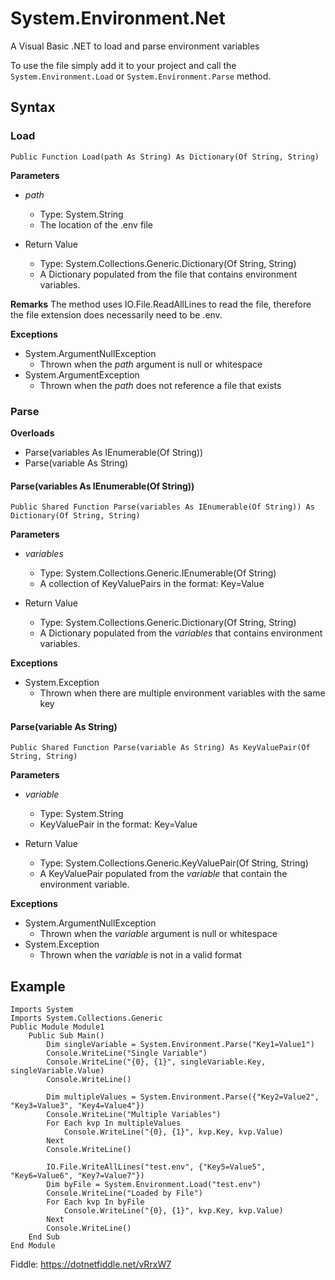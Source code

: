# System.Environment.Net
A Visual Basic .NET to load and parse environment variables

To use the file simply add it to your project and call the `System.Environment.Load` or `System.Environment.Parse` method.

## Syntax
### Load
`Public Function Load(path As String) As Dictionary(Of String, String)`

**Parameters**
- *path*
  - Type: System.String
  - The location of the .env file

- Return Value
  - Type: System.Collections.Generic.Dictionary(Of String, String)
  - A Dictionary populated from the file that contains environment variables.

**Remarks**
The method uses IO.File.ReadAllLines to read the file, therefore the file extension does necessarily need to be .env.

**Exceptions**
- System.ArgumentNullException
  - Thrown when the *path* argument is null or whitespace
- System.ArgumentException
  - Thrown when the *path* does not reference a file that exists

### Parse
**Overloads**
- Parse(variables As IEnumerable(Of String))
- Parse(variable As String)

#### Parse(variables As IEnumerable(Of String))
`Public Shared Function Parse(variables As IEnumerable(Of String)) As Dictionary(Of String, String)`

**Parameters**
- *variables*
  - Type: System.Collections.Generic.IEnumerable(Of String)
  - A collection of KeyValuePairs in the format: Key=Value

- Return Value
  - Type: System.Collections.Generic.Dictionary(Of String, String)
  - A Dictionary populated from the *variables* that contains environment variables.

**Exceptions**
- System.Exception
  - Thrown when there are multiple environment variables with the same key

#### Parse(variable As String)
`Public Shared Function Parse(variable As String) As KeyValuePair(Of String, String)`

**Parameters**
- *variable*
  - Type: System.String
  - KeyValuePair in the format: Key=Value

- Return Value
  - Type: System.Collections.Generic.KeyValuePair(Of String, String)
  - A KeyValuePair populated from the *variable* that contain the environment variable.

**Exceptions**
- System.ArgumentNullException
  - Thrown when the *variable* argument is null or whitespace
- System.Exception
  - Thrown when the *variable* is not in a valid format

## Example
``` vb.net
Imports System
Imports System.Collections.Generic
Public Module Module1
    Public Sub Main()
        Dim singleVariable = System.Environment.Parse("Key1=Value1")
        Console.WriteLine("Single Variable")
        Console.WriteLine("{0}, {1}", singleVariable.Key, singleVariable.Value)
        Console.WriteLine()

        Dim multipleValues = System.Environment.Parse({"Key2=Value2", "Key3=Value3", "Key4=Value4"})
        Console.WriteLine("Multiple Variables")
        For Each kvp In multipleValues
            Console.WriteLine("{0}, {1}", kvp.Key, kvp.Value)
        Next
        Console.WriteLine()

        IO.File.WriteAllLines("test.env", {"Key5=Value5", "Key6=Value6", "Key7=Value7"})
        Dim byFile = System.Environment.Load("test.env")
        Console.WriteLine("Loaded by File")
        For Each kvp In byFile
            Console.WriteLine("{0}, {1}", kvp.Key, kvp.Value)
        Next
        Console.WriteLine()
    End Sub
End Module
```
Fiddle: https://dotnetfiddle.net/vRrxW7
